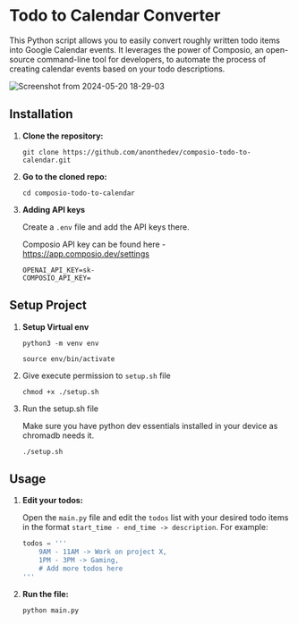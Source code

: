 # Todo to Calendar Converter

This Python script allows you to easily convert roughly written todo items into Google Calendar events. It leverages the power of Composio, an open-source command-line tool for developers, to automate the process of creating calendar events based on your todo descriptions.

![Screenshot from 2024-05-20 18-29-03](https://github.com/anonthedev/composio-todo-to-calendar/assets/84020006/fb991761-cfe9-4fe6-8808-9ef82069ef01)


## Installation

1. **Clone the repository:**

   ```
   git clone https://github.com/anonthedev/composio-todo-to-calendar.git
   ```

2. **Go to the cloned repo:**

   ```
   cd composio-todo-to-calendar
   ```

3. **Adding API keys**

   Create a `.env` file and add the API keys there.

   Composio API key can be found here - https://app.composio.dev/settings

   ```
   OPENAI_API_KEY=sk-
   COMPOSIO_API_KEY=
   ```

## Setup Project

1. **Setup Virtual env**
    ```
    python3 -m venv env
    ```
    ```
    source env/bin/activate
    ```

1. Give execute permission to `setup.sh` file

   ```
   chmod +x ./setup.sh
   ```

2. Run the setup.sh file

   Make sure you have python dev essentials installed in your device as chromadb needs it.
   ```
   ./setup.sh
   ```

## Usage

1. **Edit your todos:**

   Open the `main.py` file and edit the `todos` list with your desired todo items in the format `start_time - end_time -> description`. For example:

   ```python
   todos = '''
       9AM - 11AM -> Work on project X,
       1PM - 3PM -> Gaming,
       # Add more todos here
   '''
   ```

2. **Run the file:**
   ```
   python main.py
   ```
